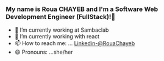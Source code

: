 ### My name is Roua CHAYEB and I'm a Software Web Development Engineer (FullStack)!👋

- 🔭 I’m currently working at Sambaclab
- 🌱 I’m currently working with react
- 📫 How to reach me: ... [Linkedin-@RouaChayeb](https://www.linkedin.com/in/roua-chayeb-9301111a2/)
- 😄 Pronouns: ...she/her
